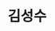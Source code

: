 ---
layout: hubs
key: Q208203
title: 김성수
name: 김성수
description: 교육자, 정치인, 언론인
score: 0.001168541277002167
degree: 6
---